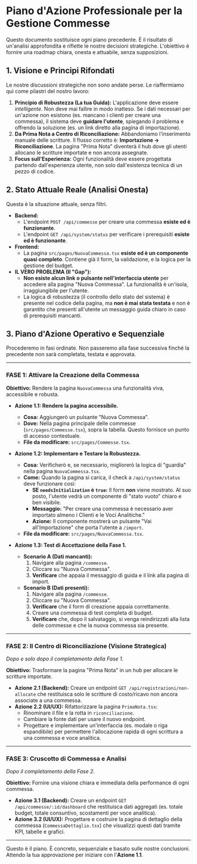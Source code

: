 # Piano d'Azione Professionale per la Gestione Commesse

Questo documento sostituisce ogni piano precedente. È il risultato di un'analisi approfondita e riflette le nostre decisioni strategiche. L'obiettivo è fornire una roadmap chiara, onesta e attuabile, senza supposizioni.

## 1. Visione e Principi Rifondati

Le nostre discussioni strategiche non sono andate perse. Le riaffermiamo qui come pilastri del nostro lavoro:

1.  **Principio di Robustezza (La tua Guida):** L'applicazione deve essere *intelligente*. Non deve mai fallire in modo inatteso. Se i dati necessari per un'azione non esistono (es. mancano i clienti per creare una commessa), il sistema deve **guidare l'utente**, spiegando il problema e offrendo la soluzione (es. un link diretto alla pagina di importazione).
2.  **Da Prima Nota a Centro di Riconciliazione:** Abbandoniamo l'inserimento manuale delle scritture. Il flusso corretto è: **Importazione -> Riconciliazione**. La pagina "Prima Nota" diventerà il hub dove gli utenti allocano le scritture importate e non ancora assegnate.
3.  **Focus sull'Esperienza:** Ogni funzionalità deve essere progettata partendo dall'esperienza utente, non solo dall'esistenza tecnica di un pezzo di codice.

## 2. Stato Attuale Reale (Analisi Onesta)

Questa è la situazione attuale, senza filtri.

-   **Backend:**
    -   L'endpoint `POST /api/commesse` per creare una commessa **esiste ed è funzionante**.
    -   L'endpoint `GET /api/system/status` per verificare i prerequisiti **esiste ed è funzionante**.
-   **Frontend:**
    -   La pagina `src/pages/NuovaCommessa.tsx` **esiste ed è un componente quasi completo**. Contiene già il form, la validazione, e la logica per la gestione del budget.
-   **IL VERO PROBLEMA (Il "Gap"):**
    -   **Non esiste alcun link o pulsante nell'interfaccia utente** per accedere alla pagina "Nuova Commessa". La funzionalità è un'isola, irraggiungibile per l'utente.
    -   La logica di robustezza (il controllo dello stato del sistema) è presente nel codice della pagina, ma **non è mai stata testata** e non è garantito che presenti all'utente un messaggio guida chiaro in caso di prerequisiti mancanti.

## 3. Piano d'Azione Operativo e Sequenziale

Procederemo in fasi ordinate. Non passeremo alla fase successiva finché la precedente non sarà completata, testata e approvata.

---

### **FASE 1: Attivare la Creazione della Commessa**

**Obiettivo:** Rendere la pagina `NuovaCommessa` una funzionalità viva, accessibile e robusta.

*   **Azione 1.1: Rendere la pagina accessibile.**
    *   **Cosa:** Aggiungerò un pulsante "Nuova Commessa".
    *   **Dove:** Nella pagina principale delle commesse (`src/pages/Commesse.tsx`), sopra la tabella. Questo fornisce un punto di accesso contestuale.
    *   **File da modificare:** `src/pages/Commesse.tsx`.

*   **Azione 1.2: Implementare e Testare la Robustezza.**
    *   **Cosa:** Verificherò e, se necessario, migliorerò la logica di "guardia" nella pagina `NuovaCommessa.tsx`.
    *   **Come:** Quando la pagina si carica, il check a `/api/system/status` deve funzionare così:
        *   **SE `needsInitialization` è `true`:** Il form **non** viene mostrato. Al suo posto, l'utente vedrà un componente di "stato vuoto" chiaro e ben visibile.
        *   **Messaggio:** "Per creare una commessa è necessario aver importato almeno i Clienti e le Voci Analitiche."
        *   **Azione:** Il componente mostrerà un pulsante "Vai all'Importazione" che porta l'utente a `/import`.
    *   **File da modificare:** `src/pages/NuovaCommessa.tsx`.

*   **Azione 1.3: Test di Accettazione della Fase 1.**
    *   **Scenario A (Dati mancanti):**
        1. Navigare alla pagina `/commesse`.
        2. Cliccare su "Nuova Commessa".
        3. **Verificare** che appaia il messaggio di guida e il link alla pagina di import.
    *   **Scenario B (Dati presenti):**
        1. Navigare alla pagina `/commesse`.
        2. Cliccare su "Nuova Commessa".
        3. **Verificare** che il form di creazione appaia correttamente.
        4. Creare una commessa di test completa di budget.
        5. **Verificare** che, dopo il salvataggio, si venga reindirizzati alla lista delle commesse e che la nuova commessa sia presente.

---

### **FASE 2: Il Centro di Riconciliazione (Visione Strategica)**

*Dopo e solo dopo il completamento della Fase 1.*

**Obiettivo:** Trasformare la pagina "Prima Nota" in un hub per allocare le scritture importate.
*   **Azione 2.1 (Backend):** Creare un endpoint `GET /api/registrazioni/non-allocate` che restituisca solo le scritture di costo/ricavo non ancora associate a una commessa.
*   **Azione 2.2 (UI/UX):** Rifattorizzare la pagina `PrimaNota.tsx`:
    *   Rinominare il file e la rotta in `riconciliazione`.
    *   Cambiare la fonte dati per usare il nuovo endpoint.
    *   Progettare e implementare un'interfaccia (es. modale o riga espandibile) per permettere l'allocazione rapida di ogni scrittura a una commessa e voce analitica.

---

### **FASE 3: Cruscotto di Commessa e Analisi**

*Dopo il completamento della Fase 2.*

**Obiettivo:** Fornire una visione chiara e immediata della performance di ogni commessa.
*   **Azione 3.1 (Backend):** Creare un endpoint `GET /api/commesse/:id/dashboard` che restituisca dati aggregati (es. totale budget, totale consuntivo, scostamenti per voce analitica).
*   **Azione 3.2 (UI/UX):** Progettare e costruire la pagina di dettaglio della commessa (`CommessaDettaglio.tsx`) che visualizzi questi dati tramite KPI, tabelle e grafici.

---

Questo è il piano. È concreto, sequenziale e basato sulle nostre conclusioni. Attendo la tua approvazione per iniziare con l'**Azione 1.1**. 